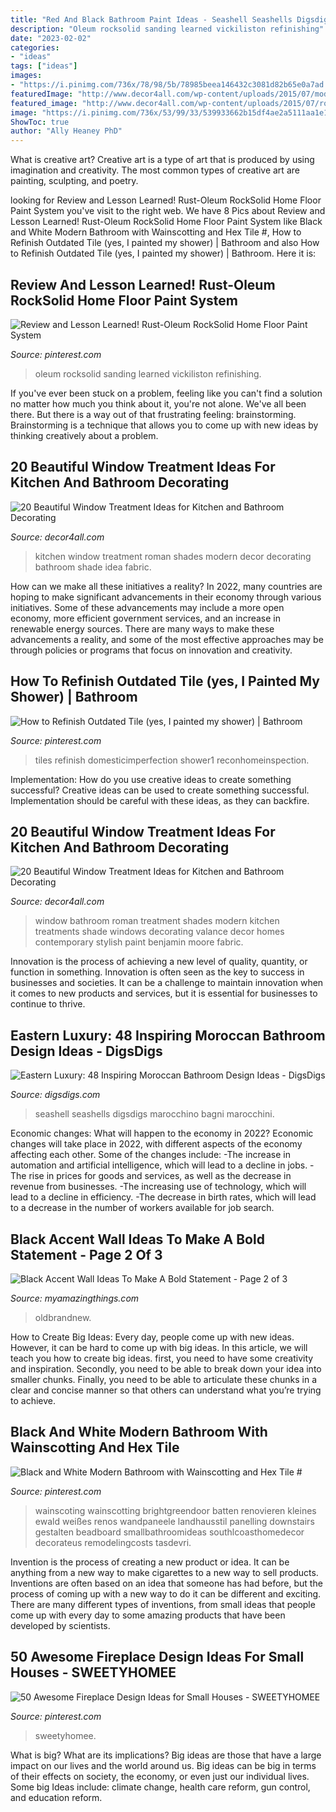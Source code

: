 ```yaml
---
title: "Red And Black Bathroom Paint Ideas - Seashell Seashells Digsdigs Marocchino Bagni Marocchini"
description: "Oleum rocksolid sanding learned vickiliston refinishing"
date: "2023-02-02"
categories:
- "ideas"
tags: ["ideas"]
images:
- "https://i.pinimg.com/736x/78/98/5b/78985beea146432c3081d82b65e0a7ad.jpg"
featuredImage: "http://www.decor4all.com/wp-content/uploads/2015/07/modern-kitchen-decor-roman-shades-window-treatment-ideas-4.jpg"
featured_image: "http://www.decor4all.com/wp-content/uploads/2015/07/roman-shades-window-treatment-ideas-for-bathroom-decorating-1.jpg"
image: "https://i.pinimg.com/736x/53/99/33/539933662b15df4ae2a5111aa1e1a427.jpg"
ShowToc: true
author: "Ally Heaney PhD"
---
```



What is creative art?
Creative art is a type of art that is produced by using imagination and creativity. The most common types of creative art are painting, sculpting, and poetry.

	

		
looking for Review and Lesson Learned! Rust-Oleum RockSolid Home Floor Paint System you've visit to the right web. We have 8 Pics about Review and Lesson Learned! Rust-Oleum RockSolid Home Floor Paint System like Black and White Modern Bathroom with Wainscotting and Hex Tile #, How to Refinish Outdated Tile (yes, I painted my shower) | Bathroom and also How to Refinish Outdated Tile (yes, I painted my shower) | Bathroom. Here it is:
		
    
## Review And Lesson Learned! Rust-Oleum RockSolid Home Floor Paint System

<img loading=lazy src="https://i.pinimg.com/736x/bf/d7/e4/bfd7e4d4116212352fecbd1b9dcf4061.jpg" onerror="this.onerror=null;this.src='https://tse4.mm.bing.net/th?id=OIP.8wmNFdu2AtC9ltYFjuqWlQHaJ3&amp;pid=15.1';" alt="Review and Lesson Learned! Rust-Oleum RockSolid Home Floor Paint System">

_Source: pinterest.com_

>oleum rocksolid sanding learned vickiliston refinishing. 

	

If you've ever been stuck on a problem, feeling like you can't find a solution no matter how much you think about it, you're not alone. We've all been there. But there is a way out of that frustrating feeling: brainstorming. Brainstorming is a technique that allows you to come up with new ideas by thinking creatively about a problem.

    
## 20 Beautiful Window Treatment Ideas For Kitchen And Bathroom Decorating

<img loading=lazy src="http://www.decor4all.com/wp-content/uploads/2015/07/modern-kitchen-decor-roman-shades-window-treatment-ideas-4.jpg" onerror="this.onerror=null;this.src='https://tse1.mm.bing.net/th?id=OIP.s0mz2bCdMcStkUUikV9rYAAAAA&amp;pid=15.1';" alt="20 Beautiful Window Treatment Ideas for Kitchen and Bathroom Decorating">

_Source: decor4all.com_

>kitchen window treatment roman shades modern decor decorating bathroom shade idea fabric. 

	

How can we make all these initiatives a reality?
In 2022, many countries are hoping to make significant advancements in their economy through various initiatives. Some of these advancements may include a more open economy, more efficient government services, and an increase in renewable energy sources. There are many ways to make these advancements a reality, and some of the most effective approaches may be through policies or programs that focus on innovation and creativity.

    
## How To Refinish Outdated Tile (yes, I Painted My Shower) | Bathroom

<img loading=lazy src="https://i.pinimg.com/736x/53/99/33/539933662b15df4ae2a5111aa1e1a427.jpg" onerror="this.onerror=null;this.src='https://tse1.mm.bing.net/th?id=OIP.hC2AEU5-_QCvhehycBGO4AAAAA&amp;pid=15.1';" alt="How to Refinish Outdated Tile (yes, I painted my shower) | Bathroom">

_Source: pinterest.com_

>tiles refinish domesticimperfection shower1 reconhomeinspection. 

	

Implementation: How do you use creative ideas to create something successful?
Creative ideas can be used to create something successful. Implementation should be careful with these ideas, as they can backfire.

    
## 20 Beautiful Window Treatment Ideas For Kitchen And Bathroom Decorating

<img loading=lazy src="http://www.decor4all.com/wp-content/uploads/2015/07/roman-shades-window-treatment-ideas-for-bathroom-decorating-1.jpg" onerror="this.onerror=null;this.src='https://tse1.mm.bing.net/th?id=OIP.TYeHy_myf2BfXm8_7MYiygAAAA&amp;pid=15.1';" alt="20 Beautiful Window Treatment Ideas for Kitchen and Bathroom Decorating">

_Source: decor4all.com_

>window bathroom roman treatment shades modern kitchen treatments shade windows decorating valance decor homes contemporary stylish paint benjamin moore fabric. 

	

Innovation is the process of achieving a new level of quality, quantity, or function in something. Innovation is often seen as the key to success in businesses and societies. It can be a challenge to maintain innovation when it comes to new products and services, but it is essential for businesses to continue to thrive.

    
## Eastern Luxury: 48 Inspiring Moroccan Bathroom Design Ideas - DigsDigs

<img loading=lazy src="https://www.digsdigs.com/photos/inspiring-moroccan-bathrooms-38-554x828.jpg" onerror="this.onerror=null;this.src='https://tse1.mm.bing.net/th?id=OIP.ztFj5iANwtjhbKZRf8cGYwHaLE&amp;pid=15.1';" alt="Eastern Luxury: 48 Inspiring Moroccan Bathroom Design Ideas - DigsDigs">

_Source: digsdigs.com_

>seashell seashells digsdigs marocchino bagni marocchini. 

	

Economic changes: What will happen to the economy in 2022?
Economic changes will take place in 2022, with different aspects of the economy affecting each other. Some of the changes include: 
-The increase in automation and artificial intelligence, which will lead to a decline in jobs. 
-The rise in prices for goods and services, as well as the decrease in revenue from businesses. 
-The increasing use of technology, which will lead to a decline in efficiency. 
-The decrease in birth rates, which will lead to a decrease in the number of workers available for job search.

    
## Black Accent Wall Ideas To Make A Bold Statement - Page 2 Of 3

<img loading=lazy src="https://myamazingthings.com/wp-content/uploads/2018/02/black-accent-wall-6-.jpg" onerror="this.onerror=null;this.src='https://tse1.mm.bing.net/th?id=OIP.wWoTym66D05SLPN2nnoofAHaJ4&amp;pid=15.1';" alt="Black Accent Wall Ideas To Make A Bold Statement - Page 2 of 3">

_Source: myamazingthings.com_

>oldbrandnew. 

	

How to Create Big Ideas:
Every day, people come up with new ideas. However, it can be hard to come up with big ideas. In this article, we will teach you how to create big ideas. first, you need to have some creativity and inspiration. Secondly, you need to be able to break down your idea into smaller chunks. Finally, you need to be able to articulate these chunks in a clear and concise manner so that others can understand what you’re trying to achieve.

    
## Black And White Modern Bathroom With Wainscotting And Hex Tile #

<img loading=lazy src="https://i.pinimg.com/736x/e2/ec/d6/e2ecd6ee7741fc3061d18838ac76afb7.jpg" onerror="this.onerror=null;this.src='https://tse4.mm.bing.net/th?id=OIP.Uw9vjxv7v6DZfy_VWHM3WQHaJ4&amp;pid=15.1';" alt="Black and White Modern Bathroom with Wainscotting and Hex Tile #">

_Source: pinterest.com_

>wainscoting wainscotting brightgreendoor batten renovieren kleines ewald weißes renos wandpaneele landhausstil panelling downstairs gestalten beadboard smallbathroomideas southlcoasthomedecor decorateus remodelingcosts tasdevri. 

	

Invention is the process of creating a new product or idea. It can be anything from a new way to make cigarettes to a new way to sell products. Inventions are often based on an idea that someone has had before, but the process of coming up with a new way to do it can be different and exciting. There are many different types of inventions, from small ideas that people come up with every day to some amazing products that have been developed by scientists.

    
## 50 Awesome Fireplace Design Ideas For Small Houses - SWEETYHOMEE

<img loading=lazy src="https://i.pinimg.com/736x/78/98/5b/78985beea146432c3081d82b65e0a7ad.jpg" onerror="this.onerror=null;this.src='https://tse2.mm.bing.net/th?id=OIP.UU1qCqu0_syu55x23nuO7wAAAA&amp;pid=15.1';" alt="50 Awesome Fireplace Design Ideas for Small Houses - SWEETYHOMEE">

_Source: pinterest.com_

>sweetyhomee. 

	

What is big? What are its implications?
Big ideas are those that have a large impact on our lives and the world around us. Big ideas can be big in terms of their effects on society, the economy, or even just our individual lives. Some big Ideas include: climate change, health care reform, gun control, and education reform.

